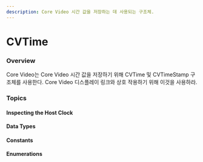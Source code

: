 ```yaml
---
description: Core Video 시간 값을 저장하는 데 사용되는 구조체.
---
```


# CVTime

### Overview

Core Video는 Core Video 시간 값을 저장하기 위해 CVTime 및 CVTimeStamp 구조체를 사용한다. Core Video 디스플레이 링크와 상호 작용하기 위해 이것을 사용하라.

### Topics

#### Inspecting the Host Clock

#### Data Types

#### Constants

#### Enumerations

